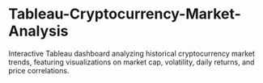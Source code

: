 # Tableau-Cryptocurrency-Market-Analysis
Interactive Tableau dashboard analyzing historical cryptocurrency market trends, featuring visualizations on market cap, volatility, daily returns, and price correlations.
